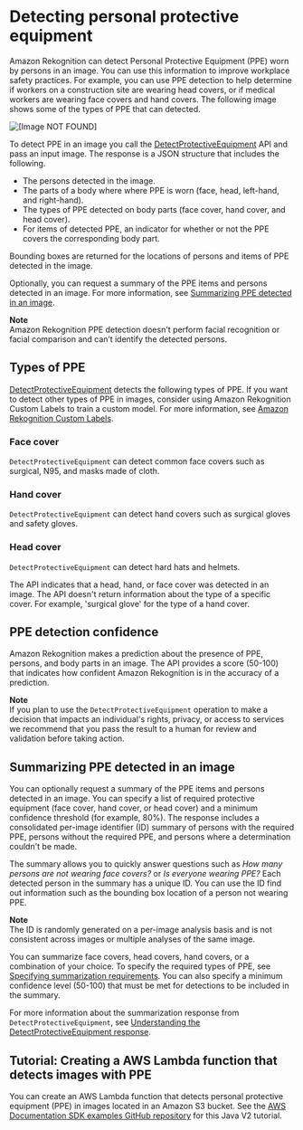 # Detecting personal protective equipment<a name="ppe-detection"></a>

Amazon Rekognition can detect Personal Protective Equipment \(PPE\) worn by persons in an image\. You can use this information to improve workplace safety practices\. For example, you can use PPE detection to help determine if workers on a construction site are wearing head covers, or if medical workers are wearing face covers and hand covers\. The following image shows some of the types of PPE that can detected\.

![\[Image NOT FOUND\]](http://docs.aws.amazon.com/rekognition/latest/dg/images/worker-with-bb.png)

To detect PPE in an image you call the [DetectProtectiveEquipment](https://docs.aws.amazon.com/rekognition/latest/APIReference/API_DetectProtectiveEquipment.html) API and pass an input image\. The response is a JSON structure that includes the following\.
+ The persons detected in the image\.
+ The parts of a body where where PPE is worn \(face, head, left\-hand, and right\-hand\)\.
+ The types of PPE detected on body parts \(face cover, hand cover, and head cover\)\. 
+ For items of detected PPE, an indicator for whether or not the PPE covers the corresponding body part\.

Bounding boxes are returned for the locations of persons and items of PPE detected in the image\. 

Optionally, you can request a summary of the PPE items and persons detected in an image\. For more information, see [Summarizing PPE detected in an image](#ppe-summarization)\. 

**Note**  
Amazon Rekognition PPE detection doesn't perform facial recognition or facial comparison and can’t identify the detected persons\. 

## Types of PPE<a name="ppe-types"></a>

[DetectProtectiveEquipment](https://docs.aws.amazon.com/rekognition/latest/APIReference/API_DetectProtectiveEquipment.html) detects the following types of PPE\. If you want to detect other types of PPE in images, consider using Amazon Rekognition Custom Labels to train a custom model\. For more information, see [Amazon Rekognition Custom Labels](https://docs.aws.amazon.com/rekognition/latest/customlabels-dg/what-is.html)\.

### Face cover<a name="ppe-face-cover"></a>

`DetectProtectiveEquipment` can detect common face covers such as surgical, N95, and masks made of cloth\. 

### Hand cover<a name="ppe-hand-cover"></a>

`DetectProtectiveEquipment` can detect hand covers such as surgical gloves and safety gloves\. 

### Head cover<a name="ppe-head-cover"></a>

`DetectProtectiveEquipment` can detect hard hats and helmets\. 

The API indicates that a head, hand, or face cover was detected in an image\. The API doesn't return information about the type of a specific cover\. For example, 'surgical glove' for the type of a hand cover\. 

## PPE detection confidence<a name="ppe-confidence"></a>

Amazon Rekognition makes a prediction about the presence of PPE, persons, and body parts in an image\. The API provides a score \(50\-100\) that indicates how confident Amazon Rekognition is in the accuracy of a prediction\. 

**Note**  
If you plan to use the `DetectProtectiveEquipment` operation to make a decision that impacts an individual's rights, privacy, or access to services we recommend that you pass the result to a human for review and validation before taking action\. 

## Summarizing PPE detected in an image<a name="ppe-summarization"></a>

You can optionally request a summary of the PPE items and persons detected in an image\. You can specify a list of required protective equipment \(face cover, hand cover, or head cover\) and a minimum confidence threshold \(for example, 80%\)\. The response includes a consolidated per\-image identifier \(ID\) summary of persons with the required PPE, persons without the required PPE, and persons where a determination couldn't be made\. 

The summary allows you to quickly answer questions such as *How many persons are not wearing face covers?* or *Is everyone wearing PPE?* Each detected person in the summary has a unique ID\. You can use the ID find out information such as the bounding box location of a person not wearing PPE\. 

**Note**  
The ID is randomly generated on a per\-image analysis basis and is not consistent across images or multiple analyses of the same image\.

You can summarize face covers, head covers, hand covers, or a combination of your choice\. To specify the required types of PPE, see [Specifying summarization requirements](ppe-request-response.md#ppe-summarization-input-parameters)\. You can also specify a minimum confidence level \(50\-100\) that must be met for detections to be included in the summary\. 

 For more information about the summarization response from `DetectProtectiveEquipment`, see [Understanding the DetectProtectiveEquipment response](ppe-request-response.md#detect-protective-equipment-response)\.

## Tutorial: Creating a AWS Lambda function that detects images with PPE<a name="ppe-tutorial-lambda"></a>

You can create an AWS Lambda function that detects personal protective equipment \(PPE\) in images located in an Amazon S3 bucket\. See the [AWS Documentation SDK examples GitHub repository](https://github.com/awsdocs/aws-doc-sdk-examples/tree/master/javav2/usecases/creating_lambda_ppe) for this Java V2 tutorial\.